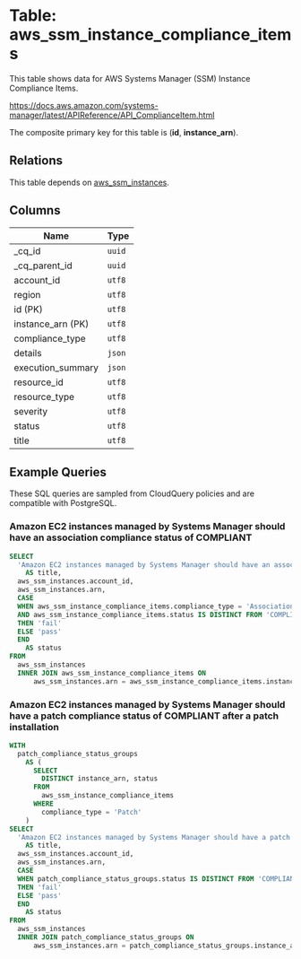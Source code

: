 # Table: aws_ssm_instance_compliance_items

This table shows data for AWS Systems Manager (SSM) Instance Compliance Items.

https://docs.aws.amazon.com/systems-manager/latest/APIReference/API_ComplianceItem.html

The composite primary key for this table is (**id**, **instance_arn**).

## Relations

This table depends on [aws_ssm_instances](aws_ssm_instances).

## Columns

| Name          | Type          |
| ------------- | ------------- |
|_cq_id|`uuid`|
|_cq_parent_id|`uuid`|
|account_id|`utf8`|
|region|`utf8`|
|id (PK)|`utf8`|
|instance_arn (PK)|`utf8`|
|compliance_type|`utf8`|
|details|`json`|
|execution_summary|`json`|
|resource_id|`utf8`|
|resource_type|`utf8`|
|severity|`utf8`|
|status|`utf8`|
|title|`utf8`|

## Example Queries

These SQL queries are sampled from CloudQuery policies and are compatible with PostgreSQL.

### Amazon EC2 instances managed by Systems Manager should have an association compliance status of COMPLIANT

```sql
SELECT
  'Amazon EC2 instances managed by Systems Manager should have an association compliance status of COMPLIANT'
    AS title,
  aws_ssm_instances.account_id,
  aws_ssm_instances.arn,
  CASE
  WHEN aws_ssm_instance_compliance_items.compliance_type = 'Association'
  AND aws_ssm_instance_compliance_items.status IS DISTINCT FROM 'COMPLIANT'
  THEN 'fail'
  ELSE 'pass'
  END
    AS status
FROM
  aws_ssm_instances
  INNER JOIN aws_ssm_instance_compliance_items ON
      aws_ssm_instances.arn = aws_ssm_instance_compliance_items.instance_arn;
```

### Amazon EC2 instances managed by Systems Manager should have a patch compliance status of COMPLIANT after a patch installation

```sql
WITH
  patch_compliance_status_groups
    AS (
      SELECT
        DISTINCT instance_arn, status
      FROM
        aws_ssm_instance_compliance_items
      WHERE
        compliance_type = 'Patch'
    )
SELECT
  'Amazon EC2 instances managed by Systems Manager should have a patch compliance status of COMPLIANT after a patch installation'
    AS title,
  aws_ssm_instances.account_id,
  aws_ssm_instances.arn,
  CASE
  WHEN patch_compliance_status_groups.status IS DISTINCT FROM 'COMPLIANT'
  THEN 'fail'
  ELSE 'pass'
  END
    AS status
FROM
  aws_ssm_instances
  INNER JOIN patch_compliance_status_groups ON
      aws_ssm_instances.arn = patch_compliance_status_groups.instance_arn;
```


